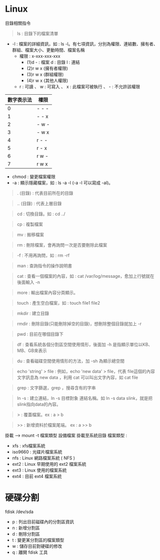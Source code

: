# Linux

目錄相關指令
> ls : 目錄下的檔案清單
- -l : 檔案的詳細資訊，如 : ls -l。有七項資訊，分別為權限、連結數、擁有者、群組、檔案大小、更動時間、檔案名稱
    - 權限 : x-xxx-xxx-xxx
        - (1)d 
            \- : 檔案 
            d : 目錄
            l : 連結
        - (2)r w x (擁有者權限)  
        - (3)r w x (群組權限)
        - (4)r w x (其他人權限)
    - r : 可讀 、 w : 可寫入 、 x : 此檔案可被執行 、 - : 不允許該權限

| 數字表示法 | 權限 |
| ----- |  ----- |
| 0 | - \- \- |
| 1 | - - x |
| 2 | - w - |
| 3 | - w x |
| 4 | r - - |
| 5 | r - x |
| 6 | r w - |
| 7 | r w x |

- chmod : 變更檔案權限
- -a : 顯示隱藏檔案，如 : ls -a -l (-a -l 可以寫成 -al)。
>. (目錄) : 代表目前所在的目錄

>.\. (目錄) : 代表上層目錄

>cd : 切換目錄。如 : cd ../

>cp : 複製檔案

>mv : 搬移檔案

>rm : 刪除檔案，會再詢問一次是否要刪除此檔案

>-f : 不用再詢問，如 : rm -rf

>man : 查詢指令的操作說明書

>cat : 查看一個檔案的內容，如 : cat /var/log/message，愈加上行號就在後面輸入 -n

> more : 輸出檔案內容分頁顯示。

>touch : 產生空白檔案，如 : touch file1 file2

>mkdir : 建立目錄

>rmdir : 刪除目錄(只能刪除掉空的目錄)，想刪除整個目錄就加上 -r

>pwd : 目前在哪個目錄下

> df : 查看系統各個分割區空間使用情形，後面加 -h 是指顯示單位以KB、MB、GB來表示

> du : 查看磁碟空間使用情形的方法，加 -sh 為顯示總空間 

> echo 'string' > file : 例如，echo 'new data' > file，代表 file這個的內容文字訊息為 new data ，利用 cat 可以叫出文字內容，如 cat file

> grep : 文字篩選，grep <string> ，搜尋含有<string>的字串

> ln -s : 建立連結，ln -s 目標對象 連結名稱。如 ln -s data slink，就是把slink指向data的內容。

> \> : 覆蓋檔案。ex : a > b 

> \>> : 新增資料於檔案尾端。 ex : a >> b

掛載 --> mount -t 檔案類型 設備檔案 掛載至系統目錄
檔案類型 :
- xfs : xfs檔案系統
- iso9660 : 光碟片檔案系統
- nfs : Linux 網路檔案系統 ( NFS )
- ext2 : Linux 早期使用的 ext2 檔案系統
- ext3 : Linux 使用的檔案系統
- ext4 : 目前 ext4 檔案系統

# 硬碟分割
fdisk /dev/sda
- p : 列出目前磁碟內的分割區資訊
- n : 新增分割區
- d : 刪除分割區
- t : 變更某分割區的檔案類型
- w : 儲存目前對硬碟的修改
- q : 離開 fdisk 工具
